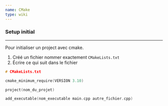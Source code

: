 ```yaml
---
name: CMake
type: wiki
---
```

### Setup initial
---
Pour initialiser un project avec cmake.
1. Créé un fichier nommer exactement `CMakeLists.txt`
2. Écrire ce qui suit dans le fichier
```c
# CMakeLists.txt

cmake_minimum_require(VERSION 3.10)

project(nom_du_projet)

add_executable(nom_executable main.cpp autre_fichier.cpp)

```
